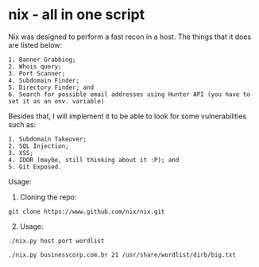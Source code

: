 # nix - all in one script

Nix was designed to perform a fast recon in a host. The things that it does are listed below:

    1. Banner Grabbing;
    2. Whois query;
    3. Port Scanner;
    4. Subdomain Finder;
    5. Directory Finder; and
    6. Search for possible email addresses using Hunter API (you have to set it as an env. variable)

Besides that, I will implement it to be able to look for some vulnerabilities such as:

    1. Subdomain Takeover;
    2. SQL Injection;
    3. XSS;
    4. IDOR (maybe, still thinking about it :P); and
    5. Git Exposed.

Usage:

1. Cloning the repo:

```git clone https://www.github.com/nix/nix.git```

2. Usage:

```./nix.py host port wordlist```

```./nix.py businesscorp.com.br 21 /usr/share/wordlist/dirb/big.txt```
